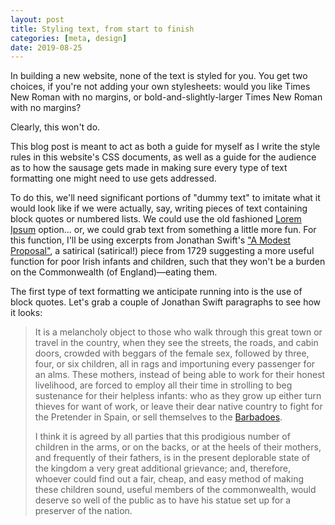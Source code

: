 ```yaml
---
layout: post
title: Styling text, from start to finish
categories: [meta, design]
date: 2019-08-25
---
```


In building a new website, none of the text is styled for you. You get two choices, if you're not adding your own stylesheets: would you like Times New Roman with no margins, or bold-and-slightly-larger Times New Roman with no margins?

Clearly, this won't do.

This blog post is meant to act as both a guide for myself as I write the style rules in this website's CSS documents, as well as a guide for the audience as to how the sausage gets made in making sure every type of text formatting one might need to use gets addressed.

To do this, we'll need significant portions of "dummy text" to imitate what it would look like if we were actually, say, writing pieces of text containing block quotes or numbered lists. We could use the old fashioned [Lorem Ipsum](https://www.lipsum.com/) option... or, we could grab text from something a little more fun. For this function, I'll be using excerpts from Jonathan Swift's ["A Modest Proposal"](https://art-bin.com/art/omodest.html), a satirical (satirical!) piece from 1729 suggesting a more useful function for poor Irish infants and children, such that they won't be a burden on the Commonwealth (of England)&mdash;eating them.

The first type of text formatting we anticipate running into is the use of block quotes. Let's grab a couple of Jonathan Swift paragraphs to see how it looks:

> It is a melancholy object to those who walk through this great town or travel in the country, when they see the streets, the roads, and cabin doors, crowded with beggars of the female sex, followed by three, four, or six children, all in rags and importuning every passenger for an alms. These mothers, instead of being able to work for their honest livelihood, are forced to employ all their time in strolling to beg sustenance for their helpless infants: who as they grow up either turn thieves for want of work, or leave their dear native country to fight for the Pretender in Spain, or sell themselves to the [Barbadoes](#1).
>
> I think it is agreed by all parties that this prodigious number of children in the arms, or on the backs, or at the heels of their mothers, and frequently of their fathers, is in the present deplorable state of the kingdom a very great additional grievance; and, therefore, whoever could find out a fair, cheap, and easy method of making these children sound, useful members of the commonwealth, would deserve so well of the public as to have his statue set up for a preserver of the nation.